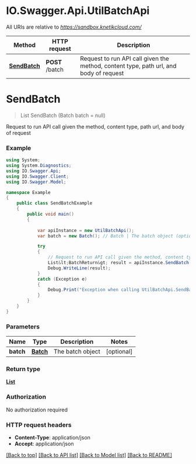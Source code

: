 # IO.Swagger.Api.UtilBatchApi

All URIs are relative to *https://sandbox.knetikcloud.com/*

Method | HTTP request | Description
------------- | ------------- | -------------
[**SendBatch**](UtilBatchApi.md#sendbatch) | **POST** /batch | Request to run API call given the method, content type, path url, and body of request


<a name="sendbatch"></a>
# **SendBatch**
> List<BatchReturn> SendBatch (Batch batch = null)

Request to run API call given the method, content type, path url, and body of request

### Example
```csharp
using System;
using System.Diagnostics;
using IO.Swagger.Api;
using IO.Swagger.Client;
using IO.Swagger.Model;

namespace Example
{
    public class SendBatchExample
    {
        public void main()
        {
            
            var apiInstance = new UtilBatchApi();
            var batch = new Batch(); // Batch | The batch object (optional) 

            try
            {
                // Request to run API call given the method, content type, path url, and body of request
                List&lt;BatchReturn&gt; result = apiInstance.SendBatch(batch);
                Debug.WriteLine(result);
            }
            catch (Exception e)
            {
                Debug.Print("Exception when calling UtilBatchApi.SendBatch: " + e.Message );
            }
        }
    }
}
```

### Parameters

Name | Type | Description  | Notes
------------- | ------------- | ------------- | -------------
 **batch** | [**Batch**](Batch.md)| The batch object | [optional] 

### Return type

[**List<BatchReturn>**](BatchReturn.md)

### Authorization

No authorization required

### HTTP request headers

 - **Content-Type**: application/json
 - **Accept**: application/json

[[Back to top]](#) [[Back to API list]](../README.md#documentation-for-api-endpoints) [[Back to Model list]](../README.md#documentation-for-models) [[Back to README]](../README.md)

